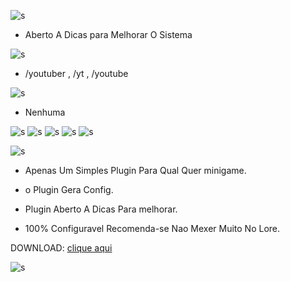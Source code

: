  
![s](https://i.imgur.com/MeNNZsw.png)

- Aberto A Dicas para Melhorar O Sistema








![s](https://i.imgur.com/nECuJwd.png)

- /youtuber , /yt , /youtube


![s](https://i.imgur.com/pQ0EH0X.png)

- Nenhuma


![s](https://i.imgur.com/3dPBmGh.png)
![s](https://image.prntscr.com/image/L9QgmPGhR5OQXfZbfhjgJg.png)
![s](https://image.prntscr.com/image/q8NxFkwDTKmag5t45ZuiIw.png)
![s](https://image.prntscr.com/image/tHJVB-gwQ5qzfU1aEhplWQ.png)
![s](https://image.prntscr.com/image/xSUGGhMYTq2QWJBhDc3uCQ.png)



![s](https://i.imgur.com/GoOgTRX.png)

- Apenas Um Simples Plugin Para Qual Quer minigame.

- o Plugin Gera Config.

- Plugin Aberto A Dicas Para melhorar.

- 100% Configuravel Recomenda-se Nao Mexer Muito No Lore.


DOWNLOAD: [clique aqui](https://www.spigotmc.org/resources/msyotube-apenas-mais-1-plugin-da-linha-msplugins.45824/)

![s](http://i.imgur.com/QMrEONi.png)


